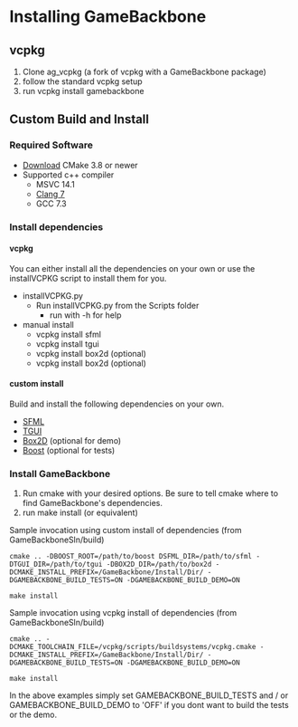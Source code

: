 # Installing GameBackbone

## vcpkg
1. Clone ag_vcpkg (a fork of vcpkg with a GameBackbone package)
2. follow the standard vcpkg setup
3. run vcpkg install gamebackbone 

## Custom Build and Install

### Required Software
* [Download](https://cmake.org/download/) CMake 3.8 or newer
* Supported c++ compiler
  * MSVC 14.1
  * [Clang 7](http://releases.llvm.org/download.html)
  * GCC 7.3

### Install dependencies
#### vcpkg

You can either install all the dependencies on your own or use the installVCPKG script to install them for you.

*  installVCPKG.py
   * Run installVCPKG.py from the Scripts folder
     * run with -h for help
* manual install
  * vcpkg install sfml
  * vcpkg install tgui
  * vcpkg install box2d (optional)
  * vcpkg install box2d (optional)

#### custom install
Build and install the following dependencies on your own. 
* [SFML](https://www.sfml-dev.org/download/sfml/2.5.1/)
* [TGUI](https://tgui.eu/)
* [Box2D](https://box2d.org/) (optional for demo)
* [Boost](https://www.boost.org/users/download/) (optional for tests)

### Install GameBackbone

1. Run cmake with your desired options. Be sure to tell cmake where to find GameBackbone's dependencies. 
2. run make install (or equivalent)

Sample invocation using custom install of dependencies (from GameBackboneSln/build)

    cmake .. -DBOOST_ROOT=/path/to/boost DSFML_DIR=/path/to/sfml -DTGUI_DIR=/path/to/tgui -DBOX2D_DIR=/path/to/box2d -DCMAKE_INSTALL_PREFIX=/GameBackbone/Install/Dir/ -DGAMEBACKBONE_BUILD_TESTS=ON -DGAMEBACKBONE_BUILD_DEMO=ON

    make install

Sample invocation using vcpkg install of dependencies (from GameBackboneSln/build)

    cmake .. -DCMAKE_TOOLCHAIN_FILE=/vcpkg/scripts/buildsystems/vcpkg.cmake -DCMAKE_INSTALL_PREFIX=/GameBackbone/Install/Dir/ -DGAMEBACKBONE_BUILD_TESTS=ON -DGAMEBACKBONE_BUILD_DEMO=ON

    make install

In the above examples simply set GAMEBACKBONE_BUILD_TESTS and / or GAMEBACKBONE_BUILD_DEMO to 'OFF' if you dont want to build the tests or the demo. 